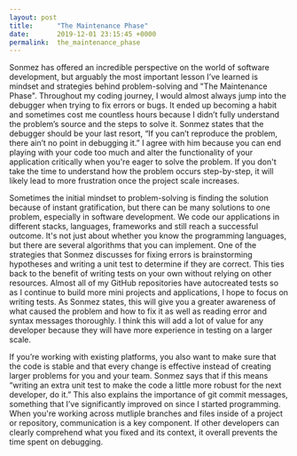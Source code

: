 ```yaml
---
layout: post
title:      "The Maintenance Phase"
date:       2019-12-01 23:15:45 +0000
permalink:  the_maintenance_phase
---
```



Sonmez has offered an incredible perspective on the world of software development, but arguably the most important lesson I’ve learned is mindset and strategies behind problem-solving and "The Maintenance Phase". Throughout my coding journey, I would almost always jump into the debugger when trying to fix errors or bugs. It ended up becoming a habit and sometimes cost me countless hours because I didn’t fully understand the problem’s source and the steps to solve it. Sonmez states that the debugger should be your last resort, “If you can’t reproduce the problem, there ain’t no point in debugging it.” I agree with him because you can end playing with your code too much and alter the functionality of your application critically when you're eager to solve the problem. If you don't take the time to understand how the problem occurs step-by-step, it will likely lead to more frustration once the project scale increases.

Sometimes the initial mindset to problem-solving is finding the solution because of instant gratification, but there can be many solutions to one problem, especially in software development. We code our applications in different stacks, languages, frameworks and still reach a successful outcome. It's not just about whether you know the programming languages, but there are several algorithms that you can implement. One of the strategies that Sonmez discusses for fixing errors is brainstorming hypotheses and writing a unit test to determine if they are correct. This ties back to the benefit of writing tests on your own without relying on other resources. Almost all of my GitHub repositories have autocreated tests so as I continue to build more mini projects and applications, I hope to focus on writing tests. As Sonmez states, this will give you a greater awareness of what caused the problem and how to fix it as well as reading error and syntax messages thoroughly. I think this will add a lot of value for any developer because they will have more experience in testing on a larger scale. 

If you’re working with existing platforms, you also want to make sure that the code is stable and that every change is effective instead of creating larger problems for you and your team. Sonmez says that if this means “writing an extra unit test to make the code a little more robust for the next developer, do it.” This also explains the importance of git commit messages, something that I’ve significantly improved on since I started programming. When you're working across mutliple branches and files inside of a project or repository, communication is a key component. If other developers can clearly comprehend what you fixed and its context, it overall prevents the time spent on debugging.
